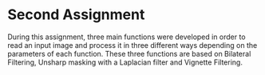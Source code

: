 # Second Assignment
During this assignment, three main functions were developed in order to read an input image and process it in three different ways depending on the parameters of each function. These three functions are based on Bilateral Filtering, Unsharp masking with a Laplacian filter and Vignette Filtering.

